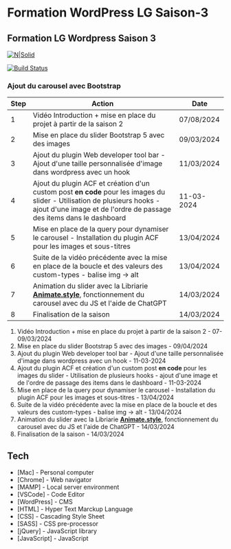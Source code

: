 # Formation WordPress LG Saison-3

## Formation LG Wordpress Saison 3

[![N|Solid](https://cldup.com/dTxpPi9lDf.thumb.png)](https://nodesource.com/products/nsolid)

[![Build Status](https://travis-ci.org/joemccann/dillinger.svg?branch=master)](https://travis-ci.org/joemccann/dillinger)

### Ajout du carousel avec Bootstrap

| Step | Action                                                                                                                                                                                           | Date       |
| ---- | ------------------------------------------------------------------------------------------------------------------------------------------------------------------------------------------------ | ---------- |
| 1    | Vidéo Introduction + mise en place du projet à partir de la saison 2                                                                                                                             | 07/08/2024 |
| 2    | Mise en place du slider Bootstrap 5 avec des images                                                                                                                                              | 09/03/2024 |
| 3    | Ajout du plugin Web developer tool bar - Ajout d'une taille personnalisée d'image dans wordpress avec un hook                                                                                    | 11/03/2024 |
| 4    | Ajout du plugin ACF et création d'un custom post **en code** pour les images du slider - Utilisation de plusieurs hooks - ajout d'une image et de l'ordre de passage des items dans le dashboard | 11-03-2024 |
| 5    | Mise en place de la query pour dynamiser le carousel - Installation du plugin ACF pour les images et sous-titres                                                                                 | 13/04/2024 |
| 6    | Suite de la vidéo précédente avec la mise en place de la boucle et des valeurs des custom-types - balise img -> alt                                                                              | 13/04/2024 |
| 7    | Animation du slider avec la Libriarie [**Animate.style**](https://animate.style/), fonctionnement du carousel avec du JS et l'aide de ChatGPT                                                    | 14/03/2024 |
| 8    | Finalisation de la saison                                                                                                                                                                        | 14/03/2024 |

1. Vidéo Introduction + mise en place du projet à partir de la saison 2 - 07-09/03/2024
2. Mise en place du slider Bootstrap 5 avec des images - 09/04/2024
3. Ajout du plugin Web developer tool bar - Ajout d'une taille personnalisée d'image dans wordpress avec un hook - 11-03-2024
4. Ajout du plugin ACF et création d'un custom post **en code** pour les images du slider - Utilisation de plusieurs hooks - ajout d'une image et de l'ordre de passage des items dans le dashboard - 11-03-2024
5. Mise en place de la query pour dynamiser le carousel - Installation du plugin ACF pour les images et sous-titres - 13/04/2024
6. Suite de la vidéo précédente avec la mise en place de la boucle et des valeurs des custom-types - balise img -> alt - 13/04/2024
7. Animation du slider avec la Libriarie [**Animate.style**](https://animate.style/), fonctionnement du carousel avec du JS et l'aide de ChatGPT - 14/03/2024
8. Finalisation de la saison - 14/03/2024

## Tech

-   [Mac] - Personal computer
-   [Chrome] - Web navigator
-   [MAMP] - Local server environment
-   [VSCode] - Code Editor
-   [WordPress] - CMS
-   [HTML] - Hyper Text Marckup Language
-   [CSS] - Cascading Style Sheet
-   [SASS] - CSS pre-processor
-   [jQuery] - JavaScript library
-   [JavaScript] - JavaScript
